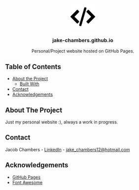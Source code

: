 <!-- PROJECT LOGO -->
<br />
<p align="center">
    <img src="Version1/assets/favicon.png" alt="Logo" width="80" height="80">


  <h3 align="center">jake-chambers.github.io</h3>

  <p align="center">
    Personal/Project website hosted on GitHub Pages.
    <br />
   </p>
</p>



<!-- TABLE OF CONTENTS -->
## Table of Contents

* [About the Project](#about-the-project)
  * [Built With](#built-with)
* [Contact](#contact)
* [Acknowledgements](#acknowledgements)


<!-- ABOUT THE PROJECT -->
## About The Project

Just my personal website :), always a work in progress.

<!-- CONTACT -->
## Contact

Jacob Chambers - [LinkedIn](https://www.linkedin.com/in/-jacob-chambers/) - jake_chambers12@hotmail.com 


<!-- ACKNOWLEDGEMENTS -->
## Acknowledgements
* [GitHub Pages](https://pages.github.com)
* [Font Awesome](https://fontawesome.com)


<!-- MARKDOWN LINKS & IMAGES -->
[build-shield]: https://img.shields.io/badge/build-passing-brightgreen.svg?style=flat-square
[contributors-shield]: https://img.shields.io/badge/contributors-1-orange.svg?style=flat-square
[license-shield]: https://img.shields.io/badge/license-MIT-blue.svg?style=flat-square
[license-url]: https://choosealicense.com/licenses/mit
[linkedin-shield]: https://img.shields.io/badge/-LinkedIn-black.svg?style=flat-square&logo=linkedin&colorB=555
[linkedin-url]: https://www.linkedin.com/in/-jacob-chambers/
[product-screenshot]: images/portfolio.gif
